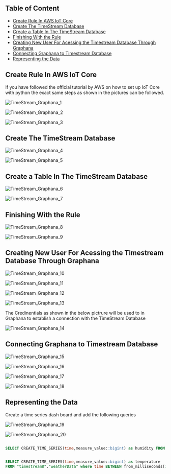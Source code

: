 ## Table of Content

- [Create Rule In AWS IoT Core](#create-rule-in-aws-iot-core)
- [Create The TimeStream Database](#create-the-timestream-database)
- [Create a Table In The TimeStream Database](#create-a-table-in-the-timestream-database)
- [Finishing With the Rule](#finishing-with-the-rule)
- [Creating New User For Acessing the Timestream Database Through Graphana](#creating-new-user-for-acessing-the-timestream-database-through-graphana)
- [Connecting Graphana to Timestream Database](#connecting-graphana-to-timestream-database)
- [Representing the Data](#representing-the-data)




## Create Rule In AWS IoT Core

If you have followed the official tutorial by AWS on how to set up IoT Core with python the exact same steps as shown in the pictures can be followed.

![TimeStream_Graphana_1](https://github.com/M-Gkiko/ESP32_AWS_Weatherstation/blob/d7fc25878c6e38161db975ba503bfdc00bdd586f/images/TimeStream_Graphana_1.jpg)

![TimeStream_Graphana_2](https://github.com/M-Gkiko/ESP32_AWS_Weatherstation/blob/d7fc25878c6e38161db975ba503bfdc00bdd586f/images/TimeStream_Graphana_2.jpg)

![TimeStream_Graphana_3](https://github.com/M-Gkiko/ESP32_AWS_Weatherstation/blob/d7fc25878c6e38161db975ba503bfdc00bdd586f/images/TimeStream_Graphana_3.jpg)


## Create The TimeStream Database

![TimeStream_Graphana_4](https://github.com/M-Gkiko/ESP32_AWS_Weatherstation/blob/d7fc25878c6e38161db975ba503bfdc00bdd586f/images/TimeStream_Graphana_4.jpg)

![TimeStream_Graphana_5](https://github.com/M-Gkiko/ESP32_AWS_Weatherstation/blob/d7fc25878c6e38161db975ba503bfdc00bdd586f/images/TimeStream_Graphana_5.jpg)

## Create a Table In The TimeStream Database

![TimeStream_Graphana_6](https://github.com/M-Gkiko/ESP32_AWS_Weatherstation/blob/d7fc25878c6e38161db975ba503bfdc00bdd586f/images/TimeStream_Graphana_6.jpg)

![TimeStream_Graphana_7](https://github.com/M-Gkiko/ESP32_AWS_Weatherstation/blob/d7fc25878c6e38161db975ba503bfdc00bdd586f/images/TimeStream_Graphana_7.jpg)

## Finishing With the Rule
![TimeStream_Graphana_8](https://github.com/M-Gkiko/ESP32_AWS_Weatherstation/blob/d7fc25878c6e38161db975ba503bfdc00bdd586f/images/TimeStream_Graphana_8.jpg)

![TimeStream_Graphana_9](https://github.com/M-Gkiko/ESP32_AWS_Weatherstation/blob/d7fc25878c6e38161db975ba503bfdc00bdd586f/images/TimeStream_Graphana_9.jpg)

## Creating New User For Acessing the Timestream Database Through Graphana

![TimeStream_Graphana_10](https://github.com/M-Gkiko/ESP32_AWS_Weatherstation/blob/d7fc25878c6e38161db975ba503bfdc00bdd586f/images/TimeStream_Graphana_10.jpg)

![TimeStream_Graphana_11]([images\TimeStream_Graphana_11.png](https://github.com/M-Gkiko/ESP32_AWS_Weatherstation/blob/d7fc25878c6e38161db975ba503bfdc00bdd586f/images/TimeStream_Graphana_11.jpg))

![TimeStream_Graphana_12](https://github.com/M-Gkiko/ESP32_AWS_Weatherstation/blob/d7fc25878c6e38161db975ba503bfdc00bdd586f/images/TimeStream_Graphana_12.jpg)

![TimeStream_Graphana_13](https://github.com/M-Gkiko/ESP32_AWS_Weatherstation/blob/d7fc25878c6e38161db975ba503bfdc00bdd586f/images/TimeStream_Graphana_13.jpg)


The Credinentials as shown in the below pictrure will be used to in Graphana to establish a connection with the TimeStream Database

![TimeStream_Graphana_14](https://github.com/M-Gkiko/ESP32_AWS_Weatherstation/blob/d7fc25878c6e38161db975ba503bfdc00bdd586f/images/TimeStream_Graphana_14.jpg)

## Connecting Graphana to Timestream Database

![TimeStream_Graphana_15](https://github.com/M-Gkiko/ESP32_AWS_Weatherstation/blob/d7fc25878c6e38161db975ba503bfdc00bdd586f/images/TimeStream_Graphana_15.jpg)

![TimeStream_Graphana_16](https://github.com/M-Gkiko/ESP32_AWS_Weatherstation/blob/d7fc25878c6e38161db975ba503bfdc00bdd586f/images/TimeStream_Graphana_16.jpg)

![TimeStream_Graphana_17](https://github.com/M-Gkiko/ESP32_AWS_Weatherstation/blob/d7fc25878c6e38161db975ba503bfdc00bdd586f/images/TimeStream_Graphana_17.jpg)

![TimeStream_Graphana_18](https://github.com/M-Gkiko/ESP32_AWS_Weatherstation/blob/d7fc25878c6e38161db975ba503bfdc00bdd586f/images/TimeStream_Graphana_18.jpg)

## Representing the Data

Create a time series dash board and add the following queries

![TimeStream_Graphana_19](https://github.com/M-Gkiko/ESP32_AWS_Weatherstation/blob/d7fc25878c6e38161db975ba503bfdc00bdd586f/images/TimeStream_Graphana_19.png)

![TimeStream_Graphana_20](https://github.com/M-Gkiko/ESP32_AWS_Weatherstation/blob/d7fc25878c6e38161db975ba503bfdc00bdd586f/images/TimeStream_Graphana_20.png)

```sql

SELECT CREATE_TIME_SERIES(time,measure_value::bigint) as humidity FROM "timestream8"."weatherData" where time BETWEEN from_milliseconds(1660398638031) AND from_milliseconds(1660400138031) and measure_name = 'humidity'
```
```sql

SELECT CREATE_TIME_SERIES(time,measure_value::bigint) as temperature
FROM "timestream8"."weatherData" where time BETWEEN from_milliseconds(1660398638031) AND from_milliseconds(1660400138031) and measure_name = 'temperature' 
 ```
